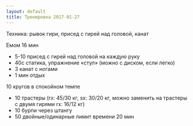 ```yaml
---
layout: default
title: Тренировка 2017-01-27
---
```


Техника: рывок гири, присед с гирей над головой, канат

Емом 16 мин
- 5-10 присед с гирей над головой на каждую руку
- 40с статика, упражнение «стул» (можно с диском, если легко)
- 3 канат с ногами 
- 1 мин отдых

10 кругов в спокойном темпе
- 10 трастеры (rx: 45/30 кг, sx: 30/20 кг, можно заменить на трастеры с двумя гирями rx: 16/12 кг)
- 10 бурпи через штангу
- 50 двойные/одинарные
лимит времени 20 мин